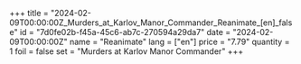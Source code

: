 +++
title = "2024-02-09T00:00:00Z_Murders_at_Karlov_Manor_Commander_Reanimate_[en]_false"
id = "7d0fe02b-f45a-45c6-ab7c-270594a29da7"
date = "2024-02-09T00:00:00Z"
name = "Reanimate"
lang = ["en"]
price = "7.79"
quantity = 1
foil = false
set = "Murders at Karlov Manor Commander"
+++
